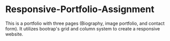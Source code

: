 # Responsive-Portfolio-Assignment
 This is a portfolio with three pages (Biography, image portfolio, and contact form). It utilizes bootrap's grid and column system to create a responsive website.
